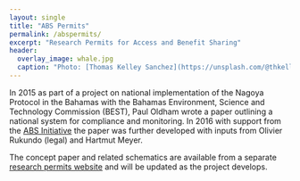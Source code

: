 ```yaml
---
layout: single
title: "ABS Permits"
permalink: /abspermits/
excerpt: "Research Permits for Access and Benefit Sharing"
header:
  overlay_image: whale.jpg
  caption: "Photo: [Thomas Kelley Sanchez](https://unsplash.com/@thkelley)"
---
```


In 2015 as part of a project on national implementation of the Nagoya Protocol in the Bahamas with the Bahamas Environment, Science and Technology Commission (BEST), Paul Oldham wrote a paper outlining a national system for compliance and monitoring. In 2016 with support from the [ABS Initiative](http://www.abs-initiative.info) the paper was further developed with inputs from Olivier Rukundo (legal) and Hartmut Meyer. 

The concept paper and related schematics are available from a separate [research permits website](http://abspermits.net/) and will be updated as the project develops.
